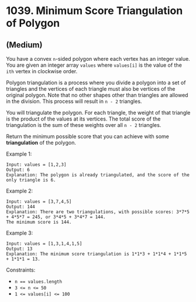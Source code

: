 # 1039. Minimum Score Triangulation of Polygon
## (Medium)

You have a convex `n`-sided polygon where each vertex has an integer value. You are given an integer array `values` where `values[i]` is the value of the `ith` vertex in clockwise order.

Polygon triangulation is a process where you divide a polygon into a set of triangles and the vertices of each triangle must also be vertices of the original polygon. Note that no other shapes other than triangles are allowed in the division. This process will result in `n - 2` triangles.

You will triangulate the polygon. For each triangle, the weight of that triangle is the product of the values at its vertices. The total score of the triangulation is the sum of these weights over all `n - 2` triangles.

Return the minimum possible score that you can achieve with some **triangulation** of the polygon.

Example 1:

```
Input: values = [1,2,3]
Output: 6
Explanation: The polygon is already triangulated, and the score of the only triangle is 6.
```

Example 2:

```
Input: values = [3,7,4,5]
Output: 144
Explanation: There are two triangulations, with possible scores: 3*7*5 + 4*5*7 = 245, or 3*4*5 + 3*4*7 = 144.
The minimum score is 144.
```

Example 3:

```
Input: values = [1,3,1,4,1,5]
Output: 13
Explanation: The minimum score triangulation is 1*1*3 + 1*1*4 + 1*1*5 + 1*1*1 = 13.
```

Constraints:

- `n == values.length`
- `3 <= n <= 50`
- `1 <= values[i] <= 100`